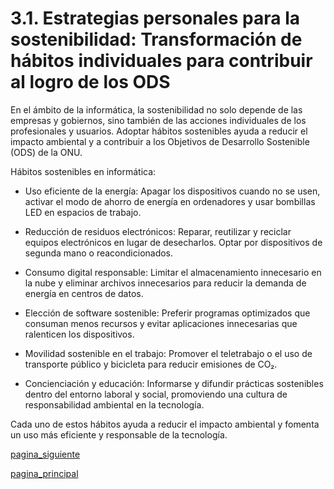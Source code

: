 # 3.1. Estrategias personales para la sostenibilidad: Transformación de hábitos individuales para contribuir al logro de los ODS

En el ámbito de la informática, la sostenibilidad no solo depende de las empresas y gobiernos, sino también de las acciones individuales de los profesionales y usuarios. Adoptar hábitos sostenibles ayuda a reducir el impacto ambiental y a contribuir a los Objetivos de Desarrollo Sostenible (ODS) de la ONU.

Hábitos sostenibles en informática:

- Uso eficiente de la energía: Apagar los dispositivos cuando no se usen, activar el modo de ahorro de energía en ordenadores y usar bombillas LED en espacios de trabajo.

- Reducción de residuos electrónicos: Reparar, reutilizar y reciclar equipos electrónicos en lugar de desecharlos. Optar por dispositivos de segunda mano o reacondicionados.

- Consumo digital responsable: Limitar el almacenamiento innecesario en la nube y eliminar archivos innecesarios para reducir la demanda de energía en centros de datos.

- Elección de software sostenible: Preferir programas optimizados que consuman menos recursos y evitar aplicaciones innecesarias que ralenticen los dispositivos.

- Movilidad sostenible en el trabajo: Promover el teletrabajo o el uso de transporte público y bicicleta para reducir emisiones de CO₂.

- Concienciación y educación: Informarse y difundir prácticas sostenibles dentro del entorno laboral y social, promoviendo una cultura de responsabilidad ambiental en la tecnología.

Cada uno de estos hábitos ayuda a reducir el impacto ambiental y fomenta un uso más eficiente y responsable de la tecnología.

[pagina_siguiente](3.2_Adopcion_de_Practicas_Sostenibles_en_el_Ambito_Profesional_Trujillo.md)

[pagina_principal](3_Retos_Abientales_y_Sociales_Trujillo.md)